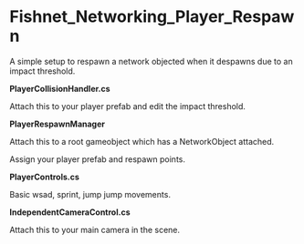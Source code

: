 # Fishnet_Networking_Player_Respawn

A simple setup to respawn a network objected when it despawns due to an impact threshold.

**PlayerCollisionHandler.cs**

Attach this to your player prefab and edit the impact threshold.

**PlayerRespawnManager**

Attach this to a root gameobject which has a NetworkObject attached.

Assign your player prefab and respawn points.

**PlayerControls.cs**

Basic wsad, sprint, jump jump movements.

**IndependentCameraControl.cs**

Attach this to your main camera in the scene.
